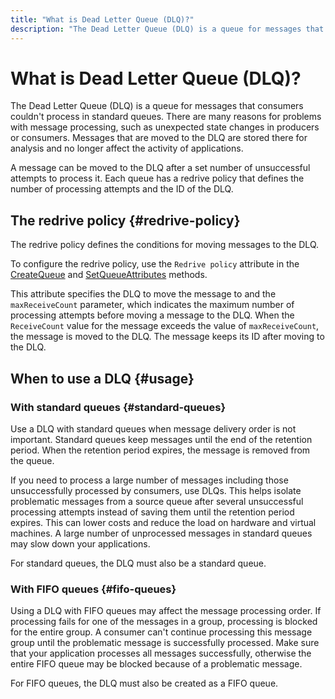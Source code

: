 ```yaml
---
title: "What is Dead Letter Queue (DLQ)?"
description: "The Dead Letter Queue (DLQ) is a queue for messages that consumers couldn't process in standard queues. There are many reasons for problems with message processing, such as unexpected state changes in producers or consumers. Messages that are moved to the DLQ are stored there for analysis and no longer affect the activity of applications."
---
```


# What is Dead Letter Queue (DLQ)?

The Dead Letter Queue (DLQ) is a queue for messages that consumers couldn't process in standard queues. There are many reasons for problems with message processing, such as unexpected state changes in producers or consumers. Messages that are moved to the DLQ are stored there for analysis and no longer affect the activity of applications.

A message can be moved to the DLQ after a set number of unsuccessful attempts to process it. Each queue has a redrive policy that defines the number of processing attempts and the ID of the DLQ.

## The redrive policy {#redrive-policy}

The redrive policy defines the conditions for moving messages to the DLQ.

To configure the redrive policy, use the `Redrive policy` attribute in the [CreateQueue](../api-ref/queue/CreateQueue.md) and [SetQueueAttributes](../api-ref/queue/SetQueueAttributes.md) methods.

This attribute specifies the DLQ to move the message to and the `maxReceiveCount` parameter, which indicates the maximum number of processing attempts before moving a message to the DLQ. When the `ReceiveCount` value for the message exceeds the value of `maxReceiveCount`, the message is moved to the DLQ. The message keeps its ID after moving to the DLQ.

## When to use a DLQ {#usage}

### With standard queues {#standard-queues}

Use a DLQ with standard queues when message delivery order is not important. Standard queues keep messages until the end of the retention period. When the retention period expires, the message is removed from the queue.

If you need to process a large number of messages including those unsuccessfully processed by consumers, use DLQs. This helps isolate problematic messages from a source queue after several unsuccessful processing attempts instead of saving them until the retention period expires. This can lower costs and reduce the load on hardware and virtual machines. A large number of unprocessed messages in standard queues may slow down your applications.

For standard queues, the DLQ must also be a standard queue.

### With FIFO queues {#fifo-queues}

Using a DLQ with FIFO queues may affect the message processing order. If processing fails for one of the messages in a group, processing is blocked for the entire group. A consumer can't continue processing this message group until the problematic message is successfully processed. Make sure that your application processes all messages successfully, otherwise the entire FIFO queue may be blocked because of a problematic message.

For FIFO queues, the DLQ must also be created as a FIFO queue.